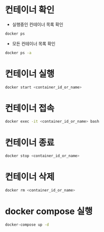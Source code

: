 # 컨테이너 확인

- 실행중인 컨테이너 목록 확인
```bash
docker ps
```

- 모든 컨테이너 목록 확인
```bash
docker ps -a 
```

# 컨테이너 실행 

```bash
docker start <container_id_or_name>
```

# 컨테이너 접속

```bash
docker exec -it <container_id_or_name> bash 
```

# 컨테이너 종료

```bash
docker stop <container_id_or_name>
```

# 컨테이너 삭제

```bash
docker rm <container_id_or_name>
```

# docker compose 실행 

```bash
docker-compose up -d
```

